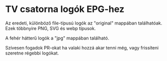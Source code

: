 # TV csatorna logók EPG-hez

Az eredeti, különböző file-típusú logók az "original" mappában találhatóak. Ezek többnyire PNG, SVG és webp típusok.

A fehér hátterű logók a "jpg" mappában található.

Szívesen fogadok PR-okat ha valaki hozzá akar tenni még, vagy frissíteni szeretne régebbi logókat.
